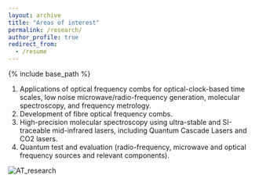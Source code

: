 ```yaml
---
layout: archive
title: "Areas of interest"
permalink: /research/
author_profile: true
redirect_from:
  - /resume
---
```


{% include base_path %}

1. Applications of optical frequency combs for optical-clock-based time scales, low noise microwave/radio-frequency generation, molecular spectroscopy, and frequency metrology.
1. Development of fibre optical frequency combs.
1. High-precision molecular spectroscopy using ultra-stable and SI-traceable mid-infrared lasers, including Quantum Cascade Lasers and CO2 lasers.
1. Quantum test and evaluation (radio-frequency, microwave and optical frequency sources and relevant components).

![AT_research](https://github.com/antran-phys/antran-phys.github.io/assets/172888192/7550d508-b7e7-4647-9969-a3d06b5cd915)
